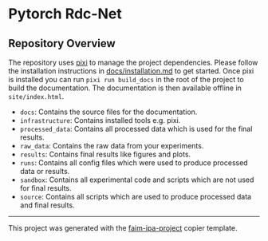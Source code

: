 # Pytorch Rdc-Net

## Repository Overview
The repository uses [pixi](https://pixi.sh) to manage the project dependencies.
Please follow the installation instructions in [docs/installation.md](docs/installation.md) to get started.
Once pixi is installed you can run `pixi run build_docs` in the root of the project to build the documentation.
The documentation is then available offline in `site/index.html`.

* `docs`: Contains the source files for the documentation.
* `infrastructure`: Contains installed tools e.g. pixi.
* `processed_data`: Contains all processed data which is used for the final results.
* `raw_data`: Contains the raw data from your experiments.
* `results`: Contains final results like figures and plots.
* `runs`: Contains all config files which were used to produce processed data or results.
* `sandbox`: Contains all experimental code and scripts which are not used for final results.
* `source`: Contains all scripts which are used to produce processed data and final results.

---
This project was generated with the [faim-ipa-project](https://fmi-faim.github.io/ipa-project-template/) copier template.
